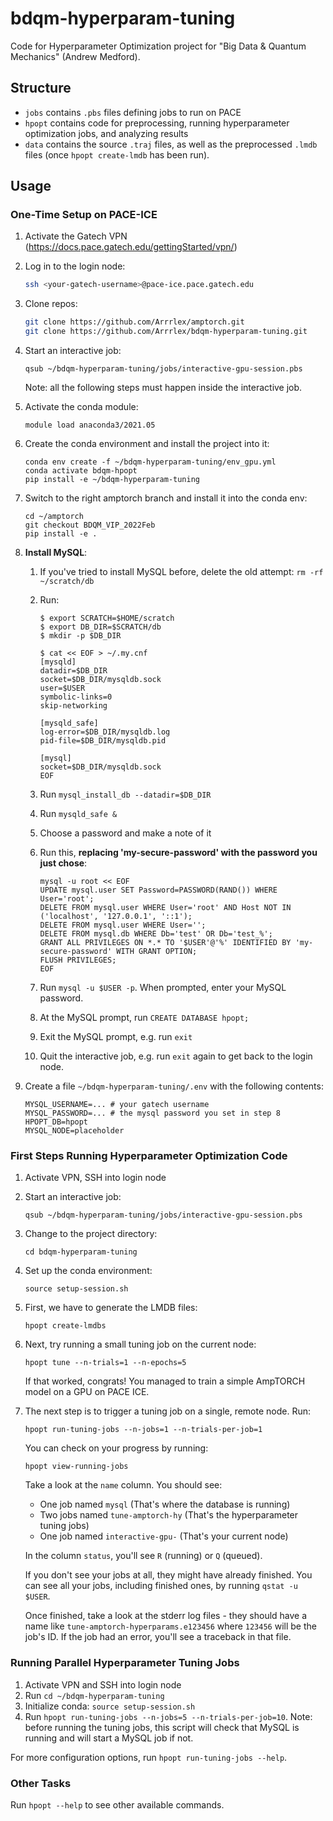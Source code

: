 # bdqm-hyperparam-tuning
Code for Hyperparameter Optimization project for "Big Data &amp; Quantum
Mechanics" (Andrew Medford).

## Structure

- `jobs` contains `.pbs` files defining jobs to run on PACE
- `hpopt` contains code for preprocessing, running hyperparameter optimization
  jobs, and analyzing results
- `data` contains the source `.traj` files, as well as the preprocessed `.lmdb`
  files (once `hpopt create-lmdb` has been run).

## Usage
### One-Time Setup on PACE-ICE

1. Activate the Gatech VPN (https://docs.pace.gatech.edu/gettingStarted/vpn/)
2. Log in to the login node:

    ```bash
    ssh <your-gatech-username>@pace-ice.pace.gatech.edu
    ```

3. Clone repos:

    ```bash
    git clone https://github.com/Arrrlex/amptorch.git
    git clone https://github.com/Arrrlex/bdqm-hyperparam-tuning.git
    ```

4. Start an interactive job:

    ```
    qsub ~/bdqm-hyperparam-tuning/jobs/interactive-gpu-session.pbs
    ```

    Note: all the following steps must happen inside the interactive job.

5. Activate the conda module:

    ```
    module load anaconda3/2021.05
    ```

6. Create the conda environment and install the project into it:

    ```
    conda env create -f ~/bdqm-hyperparam-tuning/env_gpu.yml
    conda activate bdqm-hpopt
    pip install -e ~/bdqm-hyperparam-tuning
    ```

7. Switch to the right amptorch branch and install it into the conda env:

    ```
    cd ~/amptorch
    git checkout BDQM_VIP_2022Feb
    pip install -e .
    ```
8. **Install MySQL**:
    1. If you've tried to install MySQL before, delete the old attempt: `rm -rf ~/scratch/db`
    2. Run:

        ```
        $ export SCRATCH=$HOME/scratch
        $ export DB_DIR=$SCRATCH/db
        $ mkdir -p $DB_DIR

        $ cat << EOF > ~/.my.cnf
        [mysqld]
        datadir=$DB_DIR
        socket=$DB_DIR/mysqldb.sock
        user=$USER
        symbolic-links=0
        skip-networking

        [mysqld_safe]
        log-error=$DB_DIR/mysqldb.log
        pid-file=$DB_DIR/mysqldb.pid

        [mysql]
        socket=$DB_DIR/mysqldb.sock
        EOF
        ```
    3. Run `mysql_install_db --datadir=$DB_DIR`
    4. Run `mysqld_safe &`
    5. Choose a password and make a note of it
    5. Run this, **replacing 'my-secure-password' with the password you just
       chose**:

        ```
        mysql -u root << EOF
        UPDATE mysql.user SET Password=PASSWORD(RAND()) WHERE User='root';
        DELETE FROM mysql.user WHERE User='root' AND Host NOT IN ('localhost', '127.0.0.1', '::1');
        DELETE FROM mysql.user WHERE User='';
        DELETE FROM mysql.db WHERE Db='test' OR Db='test_%';
        GRANT ALL PRIVILEGES ON *.* TO '$USER'@'%' IDENTIFIED BY 'my-secure-password' WITH GRANT OPTION;
        FLUSH PRIVILEGES;
        EOF
        ```

    6. Run `mysql -u $USER -p`. When prompted, enter your MySQL password.
    7. At the MySQL prompt, run `CREATE DATABASE hpopt;`
    8. Exit the MySQL prompt, e.g. run `exit`
    9. Quit the interactive job, e.g. run `exit` again to get back to the login
       node.

9. Create a file `~/bdqm-hyperparam-tuning/.env` with the following contents:

    ```
    MYSQL_USERNAME=... # your gatech username
    MYSQL_PASSWORD=... # the mysql password you set in step 8
    HPOPT_DB=hpopt
    MYSQL_NODE=placeholder
    ```

### First Steps Running Hyperparameter Optimization Code

1. Activate VPN, SSH into login node
2. Start an interactive job:

    ```
    qsub ~/bdqm-hyperparam-tuning/jobs/interactive-gpu-session.pbs
    ```

3. Change to the project directory:

    ```
    cd bdqm-hyperparam-tuning
    ```

3. Set up the conda environment:

    ```
    source setup-session.sh
    ```

4. First, we have to generate the LMDB files:

    ```
    hpopt create-lmdbs
    ```

5. Next, try running a small tuning job on the current node:

    ```
    hpopt tune --n-trials=1 --n-epochs=5
    ```

    If that worked, congrats! You managed to train a simple AmpTORCH model on
    a GPU on PACE ICE.

6. The next step is to trigger a tuning job on a single, remote node. Run:

    ```
    hpopt run-tuning-jobs --n-jobs=1 --n-trials-per-job=1
    ```

    You can check on your progress by running:

    ```
    hpopt view-running-jobs
    ```

    Take a look at the `name` column. You should see:

    - One job named `mysql` (That's where the database is running)
    - Two jobs named `tune-amptorch-hy` (That's the hyperparameter tuning jobs)
    - One job named `interactive-gpu-` (That's your current node)

    In the column `status`, you'll see `R` (running) or `Q` (queued).

    If you don't see your jobs at all, they might have already finished. You can
    see all your jobs, including finished ones, by running `qstat -u $USER`.

    Once finished, take a look at the stderr log files - they should have a name
    like `tune-amptorch-hyperparams.e123456` where `123456` will be the job's
    ID. If the job had an error, you'll see a traceback in that file.


### Running Parallel Hyperparameter Tuning Jobs

1. Activate VPN and SSH into login node
2. Run `cd ~/bdqm-hyperparam-tuning`
3. Initialize conda: `source setup-session.sh`
4. Run `hpopt run-tuning-jobs --n-jobs=5 --n-trials-per-job=10`. Note: before
  running the tuning jobs, this script will check that MySQL is running and will
  start a MySQL job if not.

  For more configuration options, run `hpopt run-tuning-jobs --help`.

### Other Tasks

Run `hpopt --help` to see other available commands.
